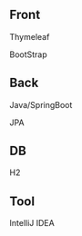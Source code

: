 <h2>Front</h2>
<p>Thymeleaf</p>
<p>BootStrap</p>

<h2>Back</h2>
<p>Java/SpringBoot</p>
<p>JPA</p>

<h2>DB</h2>
<p>H2</p>

<h2>Tool</h2>
<p>IntelliJ IDEA</p>
